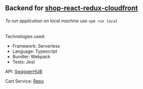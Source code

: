 ## Backend for [shop-react-redux-cloudfront][https://github.com/aleksmaksiuta/shop-react-redux-cloudfront]

###### To run application on local machine use `npm run local`

Technologies used:
- Framework: Serverless
- Language: Typescript
- Bundler: Webpack
- Tests: Jest

API: [SwaggerHUB][https://app.swaggerhub.com/apis/rs-guitar-store/rs-guitar_store_api/1.0.0]

Cart Service: [Repo][https://github.com/aleksmaksiuta/rs-cart-api]

[https://app.swaggerhub.com/apis/rs-guitar-store/rs-guitar_store_api/1.0.0]: https://app.swaggerhub.com/apis/rs-guitar-store/rs-guitar_store_api/1.0.0

[https://github.com/aleksmaksiuta/shop-react-redux-cloudfront]: https://github.com/aleksmaksiuta/shop-react-redux-cloudfront

[https://github.com/aleksmaksiuta/rs-cart-api]: https://github.com/aleksmaksiuta/rs-cart-api
